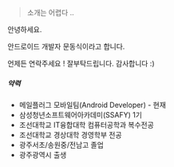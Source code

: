 > 소개는 어렵다 .. 

안녕하세요. 

안드로이드 개발자 문동식이라고 합니다.

언제든 연락주세요 !
잘부탁드립니다. 감사합니다 :)

<!-- ##### My Programming Languages Spectrum -->

<!-- 프로그래밍 스펙트럼 

> __Left-right__ is how much I prefer it.  __Top-down__ is how much I know it. __Versions__ are lower bounds.

|     | 💔️           | ❤️ ️                   | ❤️❤️ ️             | ❤️❤️❤️ ️               |
| --- | ------------- | ---------------------- | ------------------ | ---------------------- |
| 😅  | `PHP` `BASIC` | `ObjC` `Prolog` `Hack` | `Kotlin` `Dart`    | `Swift` `Agda` `Idris` |
| 🧐  |               | `Asm` `C++`  `Lisp*`   | `C++11` `C#` `AS3` | `Scala` `Rust`         |
| 😏  | `Shell`       | `C` `Java` `Python`    | `Typed JS*` `Wasm` | `Haskell` `Coq` `ML*`  |
| 🤓  |               | `JavaScript`           | `ECMAScript6`      | `λ` `Λ` `Π` `Σ`        | -->


##### 약력

- 메일플러그 모바일팀(Android Developer) - 현재
- 삼성청년소프트웨어아카데미(SSAFY) 1기
- 조선대학교 IT융합대학 컴퓨터공학과 복수전공
- 조선대학교 경상대학 경영학부 전공
- 광주서초/송원중/전남고 졸업
- 광주광역시 출생